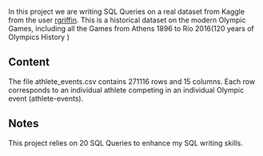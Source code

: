 In this project we are writing SQL Queries on a real dataset from Kaggle from the user [rgriffin](https://www.kaggle.com/datasets/heesoo37/120-years-of-olympic-history-athletes-and-results?select=noc_regions.csv). This is a historical dataset on the modern Olympic Games, including all the Games from Athens 1896 to Rio 2016(120 years of Olympics History )

## Content ##
The file athlete_events.csv contains 271116 rows and 15 columns. Each row corresponds to an individual athlete competing in an individual Olympic event (athlete-events).

## Notes ##
This project relies on 20 SQL Queries to enhance my SQL writing skills.
